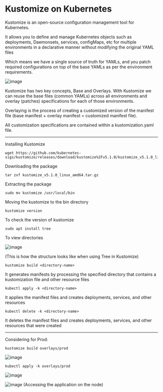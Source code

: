 #  Kustomize on Kubernetes

Kustomize is an open-source configuration management tool for Kubernetes.

It allows you to define and manage Kubernetes objects such as deployments, Daemonsets, services, configMaps, etc for multiple environments in a declarative manner without modifying the original YAML files

Which means we have a single source of truth for YAMLs, and you patch required configurations on top of the base YAMLs as per the environment requirements.

![image](https://github.com/Pavan-1997/K8s_Kustomize/assets/32020205/4d8ec4d4-3983-4dcf-85c2-382c45a700a2)

Kustomize has two key concepts, Base and Overlays. With Kustomize we can reuse the base files (common YAMLs) across all environments and overlay (patches) specifications for each of those environments.

Overlaying is the process of creating a customized version of the manifest file (base manifest + overlay manifest = customized manifest file).

All customization specifications are contained within a kustomization.yaml file.

---

Installing Kustomize 

```
wget https://github.com/kubernetes-sigs/kustomize/releases/download/kustomize%2Fv5.1.0/kustomize_v5.1.0_linux_amd64.tar.gz 	
```
Downloading the package 
```
tar zxf kustomize_v5.1.0_linux_amd64.tar.gz 	
```
Extracting the package
```
sudo mv kustomize /usr/local/bin
```
Moving the kustomize to the bin directory 
```
kustomize version 
```
To check the version of kustomize 
```
sudo apt install tree
```
To view directories

![image](https://github.com/Pavan-1997/K8s_Kustomize/assets/32020205/35e95d01-cad9-4f0b-a28a-ef1487870f58)

(This is  how the structure looks like when using Tree in  Kustomize)

```
kustomize build <directory-name>
```
It generates manifests by processing the specified directory that contains a kustomization file and other resource files

```
kubectl apply -k <directory-name>
```
It applies the manifest files and creates deployments, services, and other resources 

```
kubectl delete -k <directory-name>
```
It deletes the manifest files and creates deployments, services, and other resources that were created 

---
Considering for Prod:

```
kustomize build overlays/prod
```
![image](https://github.com/Pavan-1997/K8s_Kustomize/assets/32020205/1e083d93-624b-490a-89f8-0ad36315d4f3)


```
kubectl apply -k overlays/prod
```
![image](https://github.com/Pavan-1997/K8s_Kustomize/assets/32020205/44e509d2-e31a-46d7-a398-55e649b24366)

![image](https://github.com/Pavan-1997/K8s_Kustomize/assets/32020205/2b178eab-a699-49a7-9bf8-19aaa18e5737)
(Accessing the application on the node)
